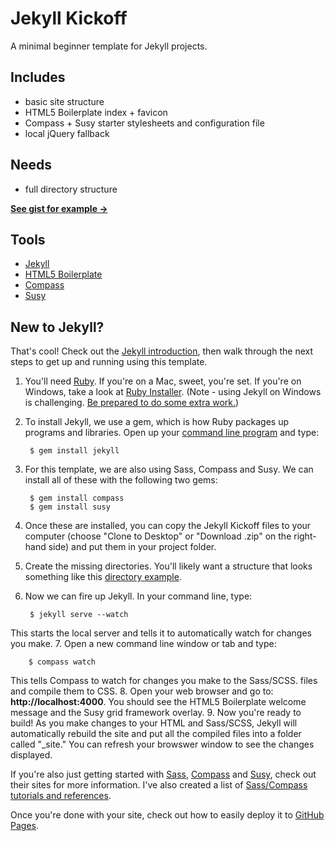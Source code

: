 # Jekyll Kickoff

A minimal beginner template for Jekyll projects.

## Includes

- basic site structure
- HTML5 Boilerplate index + favicon
- Compass + Susy starter stylesheets and configuration file
- local jQuery fallback

## Needs

- full directory structure

__[See gist for example →](https://gist.github.com/jenmyers/6692284)__

## Tools

- [Jekyll](http://jekyllrb.com/)
- [HTML5 Boilerplate](http://html5boilerplate.com/)
- [Compass](http://compass-style.org/)
- [Susy](http://susy.oddbird.net/)

## New to Jekyll?

That's cool! Check out the [Jekyll introduction](http://jekyllrb.com/docs/home/), then walk through the next steps to get up and running using this template.

1. You'll need [Ruby](https://www.ruby-lang.org/en/downloads/). If you're on a Mac, sweet, you're set. If you're on Windows, take a look at [Ruby Installer](http://rubyinstaller.org/). (Note - using Jekyll on Windows is challenging. [Be prepared to do some extra work.](http://www.madhur.co.in/blog/2011/09/01/runningjekyllwindows.html))
2. To install Jekyll, we use a gem, which is how Ruby packages up programs and libraries. Open up your [command line program](http://www.davidbaumgold.com/tutorials/command-line/) and type:

        $ gem install jekyll
3. For this template, we are also using Sass, Compass and Susy. We can install all of these with the following two gems:

        $ gem install compass
        $ gem install susy
4. Once these are installed, you can copy the Jekyll Kickoff files to your computer (choose "Clone to Desktop" or "Download .zip" on the right-hand side) and put them in your project folder.
5. Create the missing directories. You'll likely want a structure that looks something like this [directory example](https://gist.github.com/jenmyers/6692284).
6. Now we can fire up Jekyll. In your command line, type:
 
        $ jekyll serve --watch  
This starts the local server and tells it to automatically watch for changes you make.
7. Open a new command line window or tab and type:

        $ compass watch
This tells Compass to watch for changes you make to the Sass/SCSS. files and compile them to CSS.
8. Open your web browser and go to: __http://localhost:4000__. You should see the HTML5 Boilerplate welcome message and the Susy grid framework overlay.
9. Now you're ready to build! As you make changes to your HTML and Sass/SCSS, Jekyll will automatically rebuild the site and put all the compiled files into a folder called "_site." You can refresh your browswer window to see the changes displayed.

If you're also just getting started with [Sass](http://sass-lang.com/), [Compass](http://compass-style.org/) and [Susy](http://susy.oddbird.net/), check out their sites for more information. I've also created a list of [Sass/Compass tutorials and references](https://gist.github.com/jenmyers/9923d545c95ca747dec5).

Once you're done with your site, check out how to easily deploy it to [GitHub Pages](https://help.github.com/articles/using-jekyll-with-pages).